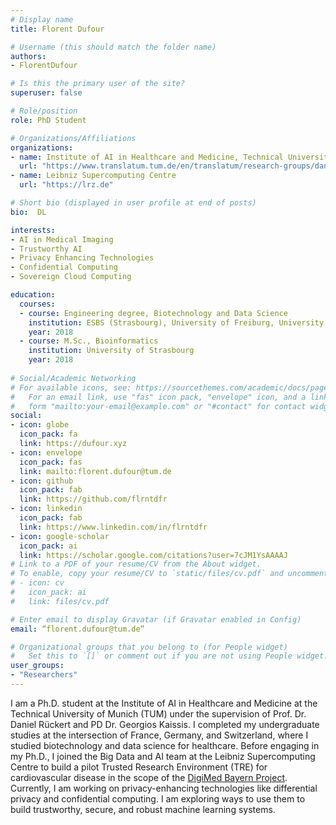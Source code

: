 ```yaml
---
# Display name
title: Florent Dufour

# Username (this should match the folder name)
authors:
- FlorentDufour

# Is this the primary user of the site?
superuser: false

# Role/position
role: PhD Student

# Organizations/Affiliations
organizations:
- name: Institute of AI in Healthcare and Medicine, Technical University of Munich
  url: "https://www.translatum.tum.de/en/translatum/research-groups/daniel-rueckert-ai-in-healthcare-and-medicine/"
- name: Leibniz Supercomputing Centre
  url: "https://lrz.de" 

# Short bio (displayed in user profile at end of posts)
bio:  DL

interests:
- AI in Medical Imaging
- Trustworthy AI
- Privacy Enhancing Technologies
- Confidential Computing
- Sovereign Cloud Computing

education:
  courses:
  - course: Engineering degree, Biotechnology and Data Science
    institution: ESBS (Strasbourg), University of Freiburg, University of Basel
    year: 2018
  - course: M.Sc., Bioinformatics
    institution: University of Strasbourg
    year: 2018
  
# Social/Academic Networking
# For available icons, see: https://sourcethemes.com/academic/docs/page-builder/#icons
#   For an email link, use "fas" icon pack, "envelope" icon, and a link in the
#   form "mailto:your-email@example.com" or "#contact" for contact widget.
social:
- icon: globe
  icon_pack: fa
  link: https://dufour.xyz
- icon: envelope
  icon_pack: fas
  link: mailto:florent.dufour@tum.de
- icon: github
  icon_pack: fab
  link: https://github.com/flrntdfr
- icon: linkedin
  icon_pack: fab
  link: https://www.linkedin.com/in/flrntdfr
- icon: google-scholar
  icon_pack: ai
  link: https://scholar.google.com/citations?user=7cJM1YsAAAAJ
# Link to a PDF of your resume/CV from the About widget.
# To enable, copy your resume/CV to `static/files/cv.pdf` and uncomment the lines below.
# - icon: cv
#   icon_pack: ai
#   link: files/cv.pdf

# Enter email to display Gravatar (if Gravatar enabled in Config)
email: “florent.dufour@tum.de”

# Organizational groups that you belong to (for People widget)
#   Set this to `[]` or comment out if you are not using People widget.
user_groups:
- "Researchers"
---
```


I am a Ph.D. student at the Institute of AI in Healthcare and Medicine at the Technical University of Munich (TUM) under the supervision of Prof. Dr. Daniel Rückert and PD Dr. Georgios Kaissis. I completed my undergraduate studies at the intersection of France, Germany, and Switzerland, where I studied biotechnology and data science for healthcare. Before engaging in my Ph.D., I joined the Big Data and AI team at the Leibniz Supercomputing Centre to build a pilot Trusted Research Environment (TRE) for cardiovascular disease in the scope of the [DigiMed Bayern Project](https://digimed-bayern.de). Currently, I am working on privacy-enhancing technologies like differential privacy and confidential computing. I am exploring ways to use them to build trustworthy, secure, and robust machine learning systems.
